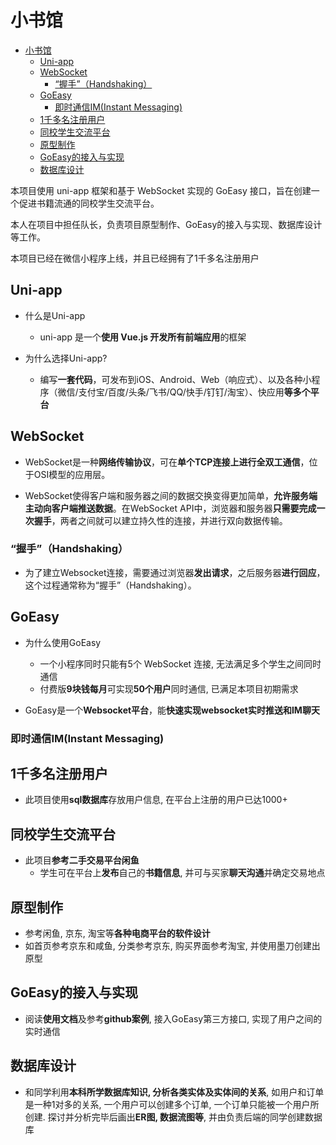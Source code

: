# 小书馆

- [小书馆](#小书馆)
  - [Uni-app](#uni-app)
  - [WebSocket](#websocket)
    - [“握手”（Handshaking）](#握手handshaking)
  - [GoEasy](#goeasy)
    - [即时通信IM(Instant Messaging)](#即时通信iminstant-messaging)
  - [1千多名注册用户](#1千多名注册用户)
  - [同校学生交流平台](#同校学生交流平台)
  - [原型制作](#原型制作)
  - [GoEasy的接入与实现](#goeasy的接入与实现)
  - [数据库设计](#数据库设计)

本项目使用 uni-app 框架和基于 WebSocket 实现的 GoEasy 接口，旨在创建一个促进书籍流通的同校学生交流平台。

本人在项目中担任队长，负责项目原型制作、GoEasy的接入与实现、数据库设计等工作。

本项目已经在微信小程序上线，并且已经拥有了1千多名注册用户

## Uni-app

- 什么是Uni-app
  - uni-app 是一个**使用 Vue.js 开发所有前端应用**的框架

- 为什么选择Uni-app?
  - 编写**一套代码**，可发布到iOS、Android、Web（响应式）、以及各种小程序（微信/支付宝/百度/头条/飞书/QQ/快手/钉钉/淘宝）、快应用**等多个平台**

## WebSocket

- WebSocket是一种**网络传输协议**，可在**单个TCP连接上进行全双工通信**，位于OSI模型的应用层。

- WebSocket使得客户端和服务器之间的数据交换变得更加简单，**允许服务端主动向客户端推送数据**。在WebSocket API中，浏览器和服务器**只需要完成一次握手**，两者之间就可以建立持久性的连接，并进行双向数据传输。

### “握手”（Handshaking）

- 为了建立Websocket连接，需要通过浏览器**发出请求**，之后服务器**进行回应**，这个过程通常称为“握手”（Handshaking）。

## GoEasy

- 为什么使用GoEasy
  - 一个小程序同时只能有5个 WebSocket 连接, 无法满足多个学生之间同时通信
  - 付费版**9块钱每月**可实现**50个用户**同时通信, 已满足本项目初期需求

- GoEasy是一个**Websocket平台**，能**快速实现websocket实时推送和IM聊天**

### 即时通信IM(Instant Messaging)

## 1千多名注册用户

- 此项目使用**sql数据库**存放用户信息, 在平台上注册的用户已达1000+

## 同校学生交流平台

- 此项目**参考二手交易平台闲鱼**
  - 学生可在平台上**发布**自己的**书籍信息**, 并可与买家**聊天沟通**并确定交易地点

## 原型制作

- 参考闲鱼, 京东, 淘宝等**各种电商平台的软件设计**
- 如首页参考京东和咸鱼, 分类参考京东, 购买界面参考淘宝, 并使用墨刀创建出原型

## GoEasy的接入与实现

- 阅读**使用文档**及参考**github案例**, 接入GoEasy第三方接口, 实现了用户之间的实时通信

## 数据库设计

- 和同学利用**本科所学数据库知识, 分析各类实体及实体间的关系**, 如用户和订单是一种1对多的关系, 一个用户可以创建多个订单, 一个订单只能被一个用户所创建. 探讨并分析完毕后画出**ER图, 数据流图等**, 并由负责后端的同学创建数据库
